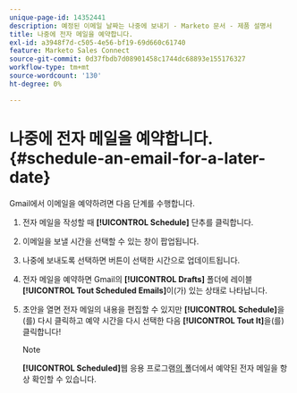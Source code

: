 ```yaml
---
unique-page-id: 14352441
description: 예정된 이메일 날짜는 나중에 보내기 - Marketo 문서 - 제품 설명서
title: 나중에 전자 메일을 예약합니다.
exl-id: a3948f7d-c505-4e56-bf19-69d660c61740
feature: Marketo Sales Connect
source-git-commit: 0d37fbdb7d08901458c1744dc68893e155176327
workflow-type: tm+mt
source-wordcount: '130'
ht-degree: 0%

---
```


# 나중에 전자 메일을 예약합니다. {#schedule-an-email-for-a-later-date}

Gmail에서 이메일을 예약하려면 다음 단계를 수행합니다.

1. 전자 메일을 작성할 때 **[!UICONTROL Schedule]** 단추를 클릭합니다.

1. 이메일을 보낼 시간을 선택할 수 있는 창이 팝업됩니다.

1. 나중에 보내도록 선택하면 버튼이 선택한 시간으로 업데이트됩니다.

1. 전자 메일을 예약하면 Gmail의 **[!UICONTROL Drafts]** 폴더에 레이블 **[!UICONTROL Tout Scheduled Emails]**&#x200B;이(가) 있는 상태로 나타납니다.

1. 초안을 열면 전자 메일의 내용을 편집할 수 있지만 **[!UICONTROL Schedule]**&#x200B;을(를) 다시 클릭하고 예약 시간을 다시 선택한 다음 **[!UICONTROL Tout It]**&#x200B;을(를) 클릭합니다!

   >[!NOTE]
   >
   >**[!UICONTROL Scheduled]**&#x200B;웹 응용 프로그램[의 ](https://toutapp.com/login) 폴더에서 예약된 전자 메일을 항상 확인할 수 있습니다.
